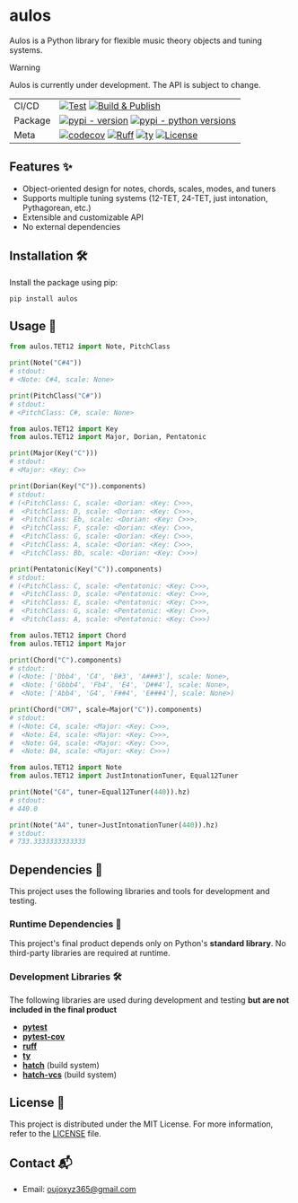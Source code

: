 # aulos

Aulos is a Python library for flexible music theory objects and tuning systems.

> [!WARNING]
> 
> Aulos is currently under development. The API is subject to change.

| | |
| --- | --- |
| CI/CD | [![Test](https://github.com/Oujox/aulos/actions/workflows/ci.yml/badge.svg)](https://github.com/Oujox/aulos/actions/workflows/ci.yml) [![Build & Publish](https://github.com/Oujox/aulos/actions/workflows/deploy.yml/badge.svg)](https://github.com/Oujox/aulos/actions/workflows/deploy.yml) |
| Package | [![pypi - version](https://img.shields.io/pypi/v/aulos.svg?&label=PyPI)](https://pypi.org/project/aulos/) [![pypi - python versions](https://img.shields.io/pypi/pyversions/aulos.svg?&label=Python)](https://pypi.org/project/aulos/) |
| Meta |  [![codecov](https://codecov.io/gh/Oujox/aulos/graph/badge.svg?token=UP6ZQP7HMK)](https://codecov.io/gh/Oujox/aulos) [![Ruff](https://img.shields.io/endpoint?url=https://raw.githubusercontent.com/astral-sh/ruff/main/assets/badge/v2.json)](https://github.com/astral-sh/ruff) [![ty](https://img.shields.io/endpoint?url=https://raw.githubusercontent.com/astral-sh/ty/main/assets/badge/v0.json)](https://github.com/astral-sh/ty) [![License](https://img.shields.io/badge/license-MIT-green.svg?style=flat)](https://github.com/Oujox/aulos/blob/main/LICENSE)  |

## Features ✨

- Object-oriented design for notes, chords, scales, modes, and tuners
- Supports multiple tuning systems (12-TET, 24-TET, just intonation, Pythagorean, etc.)
- Extensible and customizable API
- No external dependencies

## Installation 🛠️

Install the package using pip:
```
pip install aulos
```

## Usage 📖

```python
from aulos.TET12 import Note, PitchClass

print(Note("C#4"))
# stdout:
# <Note: C#4, scale: None>

print(PitchClass("C#"))
# stdout:
# <PitchClass: C#, scale: None>
```

```python
from aulos.TET12 import Key
from aulos.TET12 import Major, Dorian, Pentatonic

print(Major(Key("C")))
# stdout:
# <Major: <Key: C>>

print(Dorian(Key("C")).components)
# stdout:
# (<PitchClass: C, scale: <Dorian: <Key: C>>>,
#  <PitchClass: D, scale: <Dorian: <Key: C>>>,
#  <PitchClass: Eb, scale: <Dorian: <Key: C>>>,
#  <PitchClass: F, scale: <Dorian: <Key: C>>>,
#  <PitchClass: G, scale: <Dorian: <Key: C>>>,
#  <PitchClass: A, scale: <Dorian: <Key: C>>>,
#  <PitchClass: Bb, scale: <Dorian: <Key: C>>>)

print(Pentatonic(Key("C")).components)
# stdout:
# (<PitchClass: C, scale: <Pentatonic: <Key: C>>>,
#  <PitchClass: D, scale: <Pentatonic: <Key: C>>>,
#  <PitchClass: E, scale: <Pentatonic: <Key: C>>>,
#  <PitchClass: G, scale: <Pentatonic: <Key: C>>>,
#  <PitchClass: A, scale: <Pentatonic: <Key: C>>>)
```

```python
from aulos.TET12 import Chord
from aulos.TET12 import Major

print(Chord("C").components)
# stdout:
# (<Note: ['Dbb4', 'C4', 'B#3', 'A###3'], scale: None>,
#  <Note: ['Gbbb4', 'Fb4', 'E4', 'D##4'], scale: None>,
#  <Note: ['Abb4', 'G4', 'F##4', 'E###4'], scale: None>)

print(Chord("CM7", scale=Major("C")).components)
# stdout:
# (<Note: C4, scale: <Major: <Key: C>>>,
#  <Note: E4, scale: <Major: <Key: C>>>,
#  <Note: G4, scale: <Major: <Key: C>>>,
#  <Note: B4, scale: <Major: <Key: C>>>)
```

```python
from aulos.TET12 import Note
from aulos.TET12 import JustIntonationTuner, Equal12Tuner

print(Note("C4", tuner=Equal12Tuner(440)).hz)
# stdout:
# 440.0

print(Note("A4", tuner=JustIntonationTuner(440)).hz)
# stdout:
# 733.3333333333333
```

## Dependencies 🧩

This project uses the following libraries and tools for development and testing.

### Runtime Dependencies 📂
This project's final product depends only on Python's **standard library**. No third-party libraries are required at runtime.


### Development Libraries 🛠️

The following libraries are used during development and testing **but are not included in the final product**

- [**pytest**](https://docs.pytest.org/en/latest/)
- [**pytest-cov**](https://pytest-cov.readthedocs.io/en/latest/)
- [**ruff**](https://docs.astral.sh/ruff/)
- [**ty**](https://docs.astral.sh/ty/)
- [**hatch**](https://hatch.pypa.io/latest/) (build system)
- [**hatch-vcs**](https://pypi.org/project/hatch-vcs/) (build system)


## License 📜

This project is distributed under the MIT License. For more information, refer to the [LICENSE](https://github.com/Oujox/aulos/blob/main/LICENSE) file.

## Contact 📬

- Email: oujoxyz365@gmail.com
